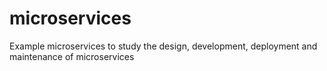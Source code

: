 # microservices
Example microservices to study the design, development, deployment and maintenance of microservices
